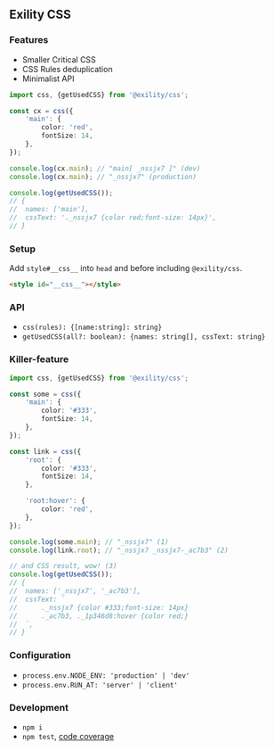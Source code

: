 Exility CSS
-----------


### Features

 - Smaller Critical CSS
 - CSS Rules deduplication
 - Minimalist API


```ts
import css, {getUsedCSS} from '@exility/css';

const cx = css({
	'main': {
		color: 'red',
		fontSize: 14,
	},
});

console.log(cx.main); // "main[ _nssjx7 ]" (dev)
console.log(cx.main); // "_nssjx7" (production)

console.log(getUsedCSS());
// {
// 	names: ['main'],
// 	cssText: '._nssjx7 {color red;font-size: 14px}',
// }
```


### Setup
Add `style#__css__` into `head` and before including `@exility/css`.

```html
<style id="__css__"></style>
```


### API

 - `css(rules): {[name:string]: string}`
 - `getUsedCSS(all?: boolean): {names: string[], cssText: string}`


### Killer-feature

```ts
import css, {getUsedCSS} from '@exility/css';

const some = css({
	'main': {
		color: '#333',
		fontSize: 14,
	},
});

const link = css({
	'root': {
		color: '#333',
		fontSize: 14,
	},

	'root:hover': {
		color: 'red',
	},
});

console.log(some.main); // "_nssjx7" (1)
console.log(link.root); // "_nssjx7 _nssjx7-_ac7b3" (2)

// and CSS result, wow! (3)
console.log(getUsedCSS());
// {
// 	names: ['_nssjx7', '_ac7b3'],
// 	cssText: `
// 		._nssjx7 {color #333;font-size: 14px}
// 		._ac7b3, ._1p346d8:hover {color red;}
// 	`,
// }
```


### Configuration

 - `process.env.NODE_ENV: 'production' | 'dev'`
 - `process.env.RUN_AT: 'server' | 'client'`


### Development

 - `npm i`
 - `npm test`, [code coverage](./coverage/lcov-report/index.html)
